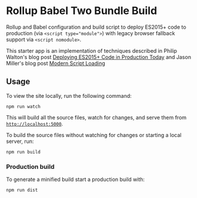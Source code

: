 # Rollup Babel Two Bundle Build

Rollup and Babel configuration and build script to deploy ES2015+ code to production (via `<script type="module">`) 
with legacy browser fallback support via `<script nomodule>`.

This starter app is an implementation of techniques described in Philip Walton's 
blog post [Deploying ES2015+ Code in Production Today](https://philipwalton.com/articles/deploying-es2015-code-in-production-today/) and Jason Miller's blog post [Modern Script Loading](https://jasonformat.com/modern-script-loading/)


## Usage
To view the site locally, run the following command:

```
npm run watch
```

This will build all the source files, watch for changes, and serve them from [`http://localhost:5000`](http://localhost:5000). 

To build the source files without watching for changes or starting a local server, run:
```
npm run build
```


### Production build
To generate a minified build start a production build with:
```
npm run dist
```
